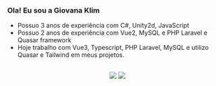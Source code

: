 ### Ola! Eu sou a Giovana Klim

- Possuo 3 anos de experiência com C#, Unity2d, JavaScript
- Possuo 2 anos de experiência com Vue2, MySQL e PHP Laravel e Quasar framework
- Hoje trabalho com Vue3, Typescript, PHP Laravel, MySQL e utilizo Quasar e Tailwind em meus projetos.

<div align="center">
  <a href="https://github.com/giovanaklim">
</div>
<br>
  <div style="display: inline_block" align="center">
     <a href="https://www.linkedin.com/in/giovana-klim-faria-3b5976242/" target="_blank"><img src="https://img.shields.io/badge/-LinkedIn-%230077B5?style=for-the-badge&logo=linkedin&logoColor=white" target="_blank"></a> 
    <a href = "mailto:giovanafariajb@gmail.com"><img src="https://img.shields.io/badge/-Gmail-%23333?style=for-the-badge&logo=gmail&logoColor=white" target="_blank"></a>
  </div>
